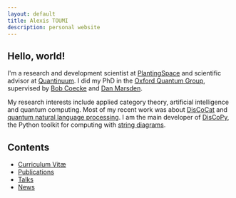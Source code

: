 ```yaml
---
layout: default
title: Alexis TOUMI
description: personal website
---
```


## Hello, world!

I'm a research and development scientist at [PlantingSpace](https://planting.space)
and scientific advisor at [Quantinuum](https://cambridgequantum.com).
I did my PhD in the [Oxford Quantum Group](http://www.cs.ox.ac.uk/activities/quantum/), supervised by [Bob Coecke](https://en.wikipedia.org/wiki/Bob_Coecke) and [Dan Marsden](https://stringdiagram.com/).

My research interests include applied category theory, artificial intelligence and quantum computing.
Most of my recent work was about [DisCoCat](https://en.wikipedia.org/wiki/DisCoCat) and [quantum natural language processing](https://en.wikipedia.org/wiki/Quantum_natural_language_processing).
I am the main developer of [DisCoPy](https://discopy.org), the Python toolkit for computing with [string diagrams](https://en.wikipedia.org/wiki/String_diagram).

## Contents

* [Curriculum Vitæ](cv/CV-Alexis-TOUMI.pdf)
* [Publications](publications)
* [Talks](talks)
* [News](news)
